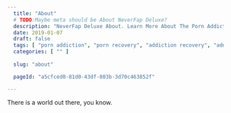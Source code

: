 ```yaml
---
  title: "About"
  # TODO:Maybe meta should be About NeverFap Deluxe?
  description: "NeverFap Deluxe About. Learn More About The Porn Addiction Recovery Process And Why It Is Effective."
  date: 2019-01-07
  draft: false
  tags: [ "porn addiction", "porn recovery", "addiction recovery", "addiction", "awareness", "nofap", "neverfap", "neverfap deluxe" ]
  categories: [ "" ]
  
  slug: "about"

  pageId: "a5cfced0-81d0-43df-803b-3d70c463852f"

---
```


There is a world out there, you know.
